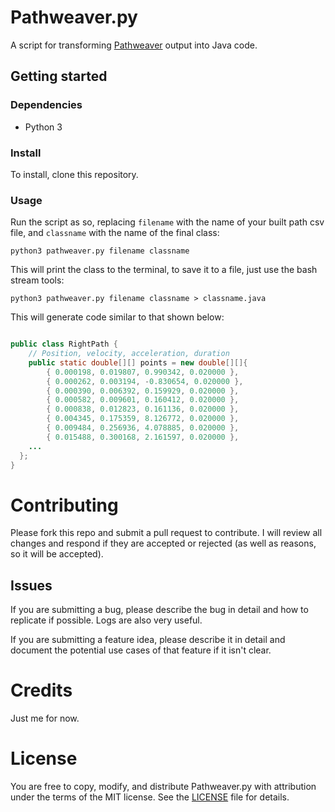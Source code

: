# Pathweaver.py
A script for transforming [Pathweaver](https://github.com/wpilibsuite/PathWeaver) output into Java code.

## Getting started

### Dependencies
- Python 3

### Install
To install, clone this repository.

### Usage
Run the script as so, replacing `filename` with the name of your built path csv file, and `classname` with the name of the final class:

```Shell
python3 pathweaver.py filename classname
```

This will print the class to the terminal, to save it to a file, just use the bash stream tools:

```Shell
python3 pathweaver.py filename classname > classname.java
```

This will generate code similar to that shown below:

```Java

public class RightPath {
	// Position, velocity, acceleration, duration
	public static double[][] points = new double[][]{
		{ 0.000198, 0.019807, 0.990342, 0.020000 },
		{ 0.000262, 0.003194, -0.830654, 0.020000 },
		{ 0.000390, 0.006392, 0.159929, 0.020000 },
		{ 0.000582, 0.009601, 0.160412, 0.020000 },
		{ 0.000838, 0.012823, 0.161136, 0.020000 },
		{ 0.004345, 0.175359, 8.126772, 0.020000 },
		{ 0.009484, 0.256936, 4.078885, 0.020000 },
		{ 0.015488, 0.300168, 2.161597, 0.020000 },
    ...
  };
}
```

# Contributing
Please fork this repo and submit a pull request to contribute. I will review all changes and respond if they are accepted or rejected (as well as reasons, so it will be accepted).

## Issues
If you are submitting a bug, please describe the bug in detail and how to replicate if possible. Logs are also very useful.

If you are submitting a feature idea, please describe it in detail and document the potential use cases of that feature if it isn't clear.

# Credits
Just me for now.

# License
You are free to copy, modify, and distribute Pathweaver.py with attribution under the terms of the MIT license. See the [LICENSE](LICENSE) file for details.
